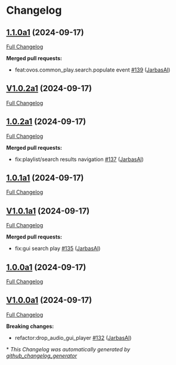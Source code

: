 # Changelog

## [1.1.0a1](https://github.com/OpenVoiceOS/ovos-ocp-audio-plugin/tree/1.1.0a1) (2024-09-17)

[Full Changelog](https://github.com/OpenVoiceOS/ovos-ocp-audio-plugin/compare/V1.0.2a1...1.1.0a1)

**Merged pull requests:**

- feat:ovos.common\_play.search.populate event [\#139](https://github.com/OpenVoiceOS/ovos-ocp-audio-plugin/pull/139) ([JarbasAl](https://github.com/JarbasAl))

## [V1.0.2a1](https://github.com/OpenVoiceOS/ovos-ocp-audio-plugin/tree/V1.0.2a1) (2024-09-17)

[Full Changelog](https://github.com/OpenVoiceOS/ovos-ocp-audio-plugin/compare/1.0.2a1...V1.0.2a1)

## [1.0.2a1](https://github.com/OpenVoiceOS/ovos-ocp-audio-plugin/tree/1.0.2a1) (2024-09-17)

[Full Changelog](https://github.com/OpenVoiceOS/ovos-ocp-audio-plugin/compare/1.0.1a1...1.0.2a1)

**Merged pull requests:**

- fix:playlist/search results navigation [\#137](https://github.com/OpenVoiceOS/ovos-ocp-audio-plugin/pull/137) ([JarbasAl](https://github.com/JarbasAl))

## [1.0.1a1](https://github.com/OpenVoiceOS/ovos-ocp-audio-plugin/tree/1.0.1a1) (2024-09-17)

[Full Changelog](https://github.com/OpenVoiceOS/ovos-ocp-audio-plugin/compare/V1.0.1a1...1.0.1a1)

## [V1.0.1a1](https://github.com/OpenVoiceOS/ovos-ocp-audio-plugin/tree/V1.0.1a1) (2024-09-17)

[Full Changelog](https://github.com/OpenVoiceOS/ovos-ocp-audio-plugin/compare/1.0.0a1...V1.0.1a1)

**Merged pull requests:**

- fix:gui search play [\#135](https://github.com/OpenVoiceOS/ovos-ocp-audio-plugin/pull/135) ([JarbasAl](https://github.com/JarbasAl))

## [1.0.0a1](https://github.com/OpenVoiceOS/ovos-ocp-audio-plugin/tree/1.0.0a1) (2024-09-17)

[Full Changelog](https://github.com/OpenVoiceOS/ovos-ocp-audio-plugin/compare/V1.0.0a1...1.0.0a1)

## [V1.0.0a1](https://github.com/OpenVoiceOS/ovos-ocp-audio-plugin/tree/V1.0.0a1) (2024-09-17)

[Full Changelog](https://github.com/OpenVoiceOS/ovos-ocp-audio-plugin/compare/0.1.2...V1.0.0a1)

**Breaking changes:**

- refactor:drop\_audio\_gui\_player [\#132](https://github.com/OpenVoiceOS/ovos-ocp-audio-plugin/pull/132) ([JarbasAl](https://github.com/JarbasAl))



\* *This Changelog was automatically generated by [github_changelog_generator](https://github.com/github-changelog-generator/github-changelog-generator)*
